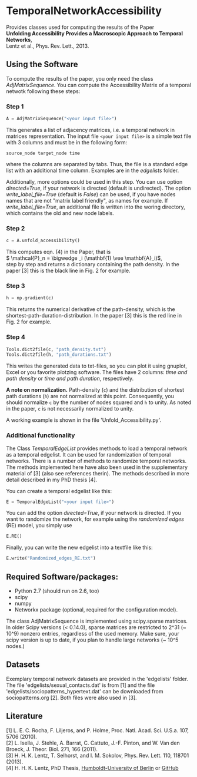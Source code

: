 # TemporalNetworkAccessibility

Provides classes used for computing the results of the Paper  
**Unfolding Accessibility Provides a Macroscopic Approach to Temporal Networks**,  
Lentz et al., Phys. Rev. Lett., 2013.

## Using the Software
To compute the results of the paper, you only need the class *AdjMatrixSequence*.
You can compute the Accessibility Matrix of a temporal netwotk following these steps:

### Step 1
```python
A = AdjMatrixSequence("<your input file>")
```
This generates a list of adjacency matrices, i.e. a temporal network in matrices representation. The input file ```<your input file>``` is a simple text file with 3 columns and must be in the following form:
```
source_node	target_node	time
```
where the columns are separated by tabs. Thus, the file is a standard edge list with an additional time column. Examples are in the *edgelists* folder.

Additionally, more options could be used in this step. You can use option *directed=True*, if your network is directed (default is undirected). The option *write_label_file=True* (default is *False*) can be used, if you have nodes names that are not "matrix label friendly", as names for example. If *write_label_file=True*, an additional file is written into the woring directory, which contains the old and new node labels.

### Step 2
```python
c = A.unfold_accessibility()
```
This computes eqn. (4) in the Paper, that is  
$ \mathcal{P}_n = \bigwedge _i (\mathbf{1} \vee \mathbf{A}_i)$,  
step by step and returns a dictionary containing the path density. In the paper [3] this is the black line in Fig. 2 for example.

### Step 3
```python
h = np.gradient(c)
```
This returns the numerical derivative of the path-density, which is the shortest-path-duration-distribution. In the paper [3] this is the red line in Fig. 2 for example.

### Step 4
```python
Tools.dict2file(c, "path_density.txt")
Tools.dict2file(h, "path_durations.txt")
```
This writes the generated data to txt-files, so you can plot it using gnuplot, Excel or you favorite plotzing software. The files have 2 columns: *time and path density* or *time and path duration*, respectively.

**A note on normalization.** Path-density (```c```) and the distribution of shortest path durations (```h```) are not normalized at this point. Consequently, you should normalize ```c``` by the number of nodes squared and ```h``` to unity. As noted in the paper, ```c``` is not necessarily normalized to unity.

A working example is shown in the file 'Unfold_Accessibility.py'.

### Additional functionality
The Class *TemporalEdgeList* provides methods to load a temporal network as a temporal edgelist. It can be used for randomization of temporal networks. There is a number of methods to randomize temporal networks. The methods implemented here have also been used in the supplementary material of [3] (also see references therin). The methods described in more detail described in my PhD thesis [4].

You can create a temporal edgelist like this:
```python
E = TemporalEdgeList("<your input file>")
```
You can add the option *directed=True*, if your network is directed.
If you want to randomize the network, for example using the *randomized edges* (RE) model, you simply use
```python
E.RE()
```
Finally, you can write the new edgelist into a textfile like this:
```python
E.write("Randomized_edges_RE.txt")
```

## Required Software/packages:
- Python 2.7 (should run on 2.6, too)
- scipy
- numpy
- Networkx package (optional, required for the configuration model).

The class AdjMatrixSequence is implemented using scipy.sparse matrices.
In older Scipy versions (< 0.14.0), sparse matrices are restricted to 2^31 (~ 10^9) nonzero entries, regardless of the used memory. Make sure, your scipy version is up to date, if you plan to handle large networks (~ 10^5 nodes.)

## Datasets
Exemplary temporal network datasets are provided in the 'edgelists' folder.
The file 'edgelists/sexual_contacts.dat' is from [1] and the file 'edgelists/sociopatterns_hypertext.dat' can be downloaded from sociopatterns.org [2].
Both files were also used in [3].

## Literature
[1]	L. E. C. Rocha, F. Liljeros, and P. Holme, Proc. Natl. Acad. Sci. U.S.a. 107, 5706 (2010).  
[2]	L. Isella, J. Stehle, A. Barrat, C. Cattuto, J.-F. Pinton, and W. Van den Broeck, J. Theor. Biol. 271, 166 (2011).  
[3]	H. H. K. Lentz, T. Selhorst, and I. M. Sokolov, Phys. Rev. Lett. 110, 118701 (2013).  
[4] H. H. K. Lentz, PhD Thesis, [Humboldt-University of Berlin](http://edoc.hu-berlin.de/dissertationen/lentz-hartmut-2013-11-06/METADATA/abstract.php?id=40377) or [GitHub](https://github.com/hartmutlentz/Thesis)
